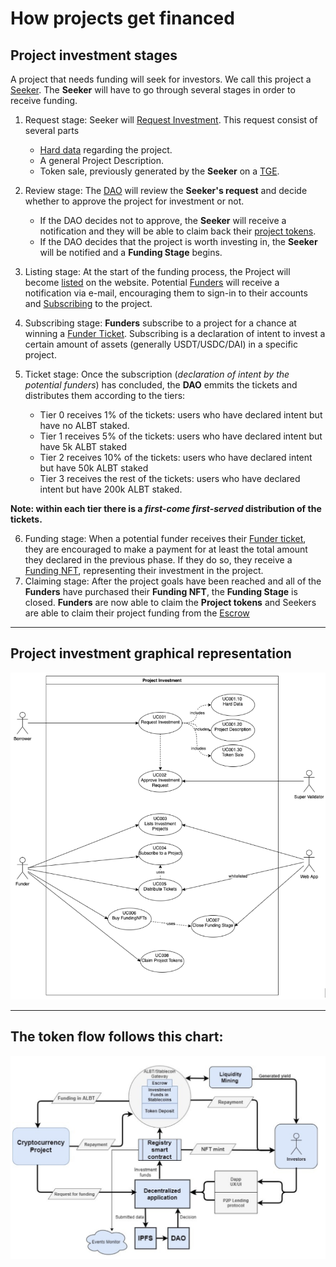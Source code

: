# How projects get financed

## Project investment stages

A project that needs funding will seek for investors. We call this project a [Seeker](Glossary.md). The **Seeker** will have to go through several stages in order to receive funding.

1. Request stage: Seeker will [Request Investment](Glossary.md). This request consist of several parts
    * [Hard data](Glossary.md) regarding the project.
    * A general Project Description.
    * Token sale, previously generated by the **Seeker** on a [TGE](Glossary.md).

2. Review stage: The [DAO](DAO.md) will review the **Seeker's request** and decide whether to approve the project for investment or not.
    * If the DAO decides not to approve, the **Seeker** will receive a notification and they will be able to claim back their [project tokens](Glossary.md).
    * If the DAO decides that the project is worth investing in, the **Seeker** will be notified and a **Funding Stage** begins.
3. Listing stage: At the start of the funding process, the Project will become [listed](Glossary.md) on the website. Potential [Funders](Glossary.md) will receive a notification via e-mail, encouraging them to sign-in to their accounts and [Subscribing](Glossary.md) to the project.
4. Subscribing stage: **Funders** subscribe to a project for a chance at winning a [Funder Ticket](Glossary.md). Subscribing is a declaration of intent to invest a certain amount of assets (generally USDT/USDC/DAI) in a specific project.
5. Ticket stage: Once the subscription (*declaration of intent by the potential funders*) has concluded, the **DAO** emmits the tickets and distributes them according to the tiers:
    * Tier 0 receives 1% of the tickets: users who have declared intent but have no ALBT staked.
    * Tier 1 receives 5% of the tickets: users who have declared intent but have 5k ALBT staked
    * Tier 2 receives 10% of the tickets: users who have declared intent but have 50k ALBT staked
    * Tier 3 receives the rest of the tickets: users who have declared intent but have 200k ALBT staked.

**Note: within each tier there is a *first-come first-served* distribution of the tickets.**

6. Funding stage: When a potential funder receives their [Funder ticket](Glossary.md), they are encouraged to make a payment for at least the total amount they declared in the previous phase. If they do so, they receive a [Funding NFT](Glossary.md), representing their investment in the project.
7. Claiming stage: After the project goals have been reached and all of the **Funders** have purchased their **Funding NFT**, the **Funding Stage** is closed. **Funders** are now able to claim the **Project tokens** and Seekers are able to claim their project funding from the [Escrow](Glossary.md)


---

## Project investment graphical representation

![Seeker-to-investment](img/projectFunding.png)

---

## The token flow follows this chart:

![FinanceFLowChart](img/financeFlow.png)
